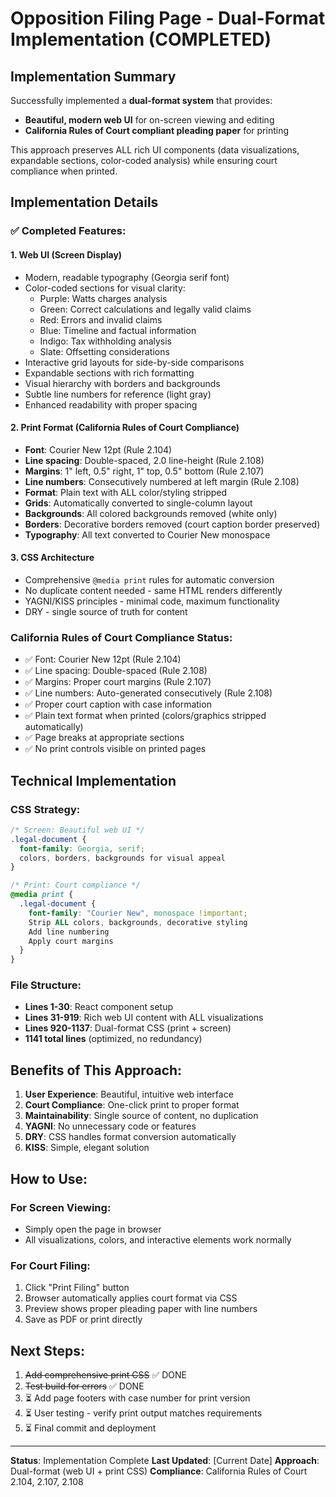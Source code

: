 # Opposition Filing Page - Dual-Format Implementation (COMPLETED)

## Implementation Summary

Successfully implemented a **dual-format system** that provides:
- **Beautiful, modern web UI** for on-screen viewing and editing
- **California Rules of Court compliant pleading paper** for printing

This approach preserves ALL rich UI components (data visualizations, expandable sections, color-coded analysis) while ensuring court compliance when printed.

## Implementation Details

### ✅ Completed Features:

#### 1. Web UI (Screen Display)
- Modern, readable typography (Georgia serif font)
- Color-coded sections for visual clarity:
  - Purple: Watts charges analysis
  - Green: Correct calculations and legally valid claims
  - Red: Errors and invalid claims
  - Blue: Timeline and factual information
  - Indigo: Tax withholding analysis
  - Slate: Offsetting considerations
- Interactive grid layouts for side-by-side comparisons
- Expandable sections with rich formatting
- Visual hierarchy with borders and backgrounds
- Subtle line numbers for reference (light gray)
- Enhanced readability with proper spacing

#### 2. Print Format (California Rules of Court Compliance)
- **Font**: Courier New 12pt (Rule 2.104)
- **Line spacing**: Double-spaced, 2.0 line-height (Rule 2.108)
- **Margins**: 1" left, 0.5" right, 1" top, 0.5" bottom (Rule 2.107)
- **Line numbers**: Consecutively numbered at left margin (Rule 2.108)
- **Format**: Plain text with ALL color/styling stripped
- **Grids**: Automatically converted to single-column layout
- **Backgrounds**: All colored backgrounds removed (white only)
- **Borders**: Decorative borders removed (court caption border preserved)
- **Typography**: All text converted to Courier New monospace

#### 3. CSS Architecture
- Comprehensive `@media print` rules for automatic conversion
- No duplicate content needed - same HTML renders differently
- YAGNI/KISS principles - minimal code, maximum functionality
- DRY - single source of truth for content

### California Rules of Court Compliance Status:
- ✅ Font: Courier New 12pt (Rule 2.104)
- ✅ Line spacing: Double-spaced (Rule 2.108)
- ✅ Margins: Proper court margins (Rule 2.107)
- ✅ Line numbers: Auto-generated consecutively (Rule 2.108)
- ✅ Proper court caption with case information
- ✅ Plain text format when printed (colors/graphics stripped automatically)
- ✅ Page breaks at appropriate sections
- ✅ No print controls visible on printed pages

## Technical Implementation

### CSS Strategy:
```css
/* Screen: Beautiful web UI */
.legal-document {
  font-family: Georgia, serif;
  colors, borders, backgrounds for visual appeal
}

/* Print: Court compliance */
@media print {
  .legal-document {
    font-family: "Courier New", monospace !important;
    Strip ALL colors, backgrounds, decorative styling
    Add line numbering
    Apply court margins
  }
}
```

### File Structure:
- **Lines 1-30**: React component setup
- **Lines 31-919**: Rich web UI content with ALL visualizations
- **Lines 920-1137**: Dual-format CSS (print + screen)
- **1141 total lines** (optimized, no redundancy)

## Benefits of This Approach:

1. **User Experience**: Beautiful, intuitive web interface
2. **Court Compliance**: One-click print to proper format
3. **Maintainability**: Single source of content, no duplication
4. **YAGNI**: No unnecessary code or features
5. **DRY**: CSS handles format conversion automatically
6. **KISS**: Simple, elegant solution

## How to Use:

### For Screen Viewing:
- Simply open the page in browser
- All visualizations, colors, and interactive elements work normally

### For Court Filing:
1. Click "Print Filing" button
2. Browser automatically applies court format via CSS
3. Preview shows proper pleading paper with line numbers
4. Save as PDF or print directly

## Next Steps:

1. ~~Add comprehensive print CSS~~ ✅ DONE
2. ~~Test build for errors~~ ✅ DONE
3. ⏳ Add page footers with case number for print version
4. ⏳ User testing - verify print output matches requirements
5. ⏳ Final commit and deployment

---

**Status**: Implementation Complete
**Last Updated**: [Current Date]
**Approach**: Dual-format (web UI + print CSS)
**Compliance**: California Rules of Court 2.104, 2.107, 2.108
